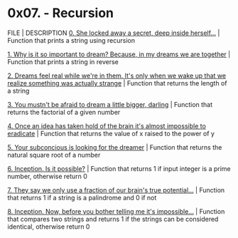 # 0x07. - Recursion
FILE | DESCRIPTION
[0. She locked away a secret, deep inside herself...](./0-puts_recursion.c) | Function that prints a string using recursion

[1. Why is it so important to dream? Because, in my dreams we are together](./1-print_rev_recursion.c) | Function that prints a string in reverse

[2. Dreams feel real while we're in them. It's only when we wake up that we realize something was actually strange](./2-strlen_recursion.c) | Function that returns the length of a string

[3. You mustn't be afraid to dream a little bigger, darling](./3-factorial.c) | Function that returns the factorial of a given number

[4. Once an idea has taken hold of the brain it's almost impossible to eradicate](./4-pow_recursion.c) | Function that returns the value of x raised to the power of y

[5. Your subconcious is looking for the dreamer](./5-sqrt_recursion.c) | Function that returns the natural square root of a number

[6. Inception. Is it possible?](./6-is_prime_number.c) | Function that returns 1 if input integer is a prime number, otherwise return 0

[7. They say we only use a fraction of our brain's true potential...](./7-is_palindrome.c) | Function that returns 1 if a string is a palindrome and 0 if not

[8. Inception. Now, before you bother telling me it's impossible...](./100-wildcmp.c) | Function that compares two strings and returns 1 if the strings can be considered identical, otherwise return 0
